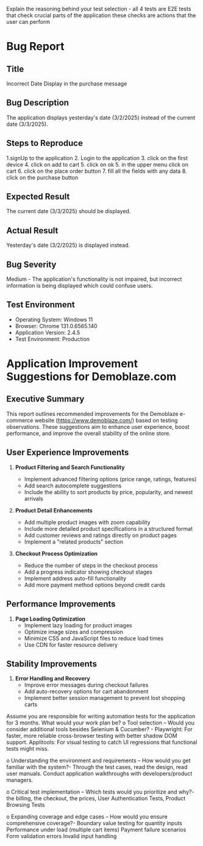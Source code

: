 Explain the reasoning behind your test selection - all 4 tests are E2E tests that check crucial parts of the application these checks are actions that the user can perform
# Bug Report

## Title
Incorrect Date Display in the purchase message

## Bug Description
The application displays yesterday's date (3/2/2025) instead of the current date (3/3/2025).

## Steps to Reproduce
1.signUp to the application
2. Login to the application
3. click on the first device
4. click on add to cart
5. click on ok
5. in the upper menu click on cart
6. click on the place order button
7. fill all the fields with any data
8. click on the purchase button

## Expected Result
The current date (3/3/2025) should be displayed.

## Actual Result
Yesterday's date (3/2/2025) is displayed instead.

## Bug Severity
Medium - The application's functionality is not impaired,
but incorrect information is being displayed which could confuse users.

## Test Environment
- Operating System: Windows 11
- Browser: Chrome 131.0.6565.140
- Application Version: 2.4.5
- Test Environment: Production

  

# Application Improvement Suggestions for Demoblaze.com

## Executive Summary
This report outlines recommended improvements for the Demoblaze
e-commerce website (https://www.demoblaze.com/)
based on testing observations.
These suggestions aim to enhance user experience,
boost performance, and improve the overall stability of the online store.

## User Experience Improvements

1. **Product Filtering and Search Functionality**
   - Implement advanced filtering options (price range, ratings, features)
   - Add search autocomplete suggestions
   - Include the ability to sort products by price, popularity, and newest arrivals

2. **Product Detail Enhancements**
   - Add multiple product images with zoom capability
   - Include more detailed product specifications in a structured format
   - Add customer reviews and ratings directly on product pages
   - Implement a "related products" section

3. **Checkout Process Optimization**
   - Reduce the number of steps in the checkout process
   - Add a progress indicator showing checkout stages
   - Implement address auto-fill functionality
   - Add more payment method options beyond credit cards

## Performance Improvements

1. **Page Loading Optimization**
   - Implement lazy loading for product images
   - Optimize image sizes and compression
   - Minimize CSS and JavaScript files to reduce load times
   - Use CDN for faster resource delivery

## Stability Improvements

1. **Error Handling and Recovery**
   - Improve error messages during checkout failures
   - Add auto-recovery options for cart abandonment
   - Implement better session management to prevent lost shopping carts


Assume you are responsible for writing automation tests for the application for 3 months. What would your work
plan be?
o Tool selection – Would you consider additional tools besides Selenium & Cucumber? - 
  Playwright: For faster, more reliable cross-browser testing with better shadow DOM support.
  Applitools: For visual testing to catch UI regressions that functional tests might miss.
  
o Understanding the environment and requirements – How would you get familiar with the system?-
  Through the test cases, read the design, read user manuals.
  Conduct application walkthroughs with developers/product managers.
  
o Critical test implementation – Which tests would you prioritize and why?- 
  the billing, the checkout, the prices, User Authentication Tests, Product Browsing Tests

o Expanding coverage and edge cases – How would you ensure comprehensive coverage?- 
  Boundary value testing for quantity inputs
  Performance under load (multiple cart items)
  Payment failure scenarios
  Form validation errors
  Invalid input handling
